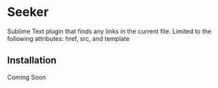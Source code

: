 # Seeker
Sublime Text plugin that finds any links in the current file. Limited to the following attributes: href, src, and template

## Installation

Coming Soon